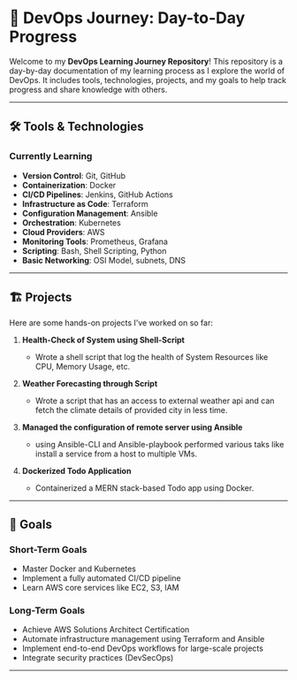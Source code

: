 # 🚀 DevOps Journey: Day-to-Day Progress  

Welcome to my **DevOps Learning Journey Repository**! This repository is a day-by-day documentation of my learning process as I explore the world of DevOps. It includes tools, technologies, projects, and my goals to help track progress and share knowledge with others.

---

## 🛠️ Tools & Technologies  

### **Currently Learning**  
- **Version Control**: Git, GitHub  
- **Containerization**: Docker  
- **CI/CD Pipelines**: Jenkins, GitHub Actions  
- **Infrastructure as Code**: Terraform  
- **Configuration Management**: Ansible  
- **Orchestration**: Kubernetes  
- **Cloud Providers**: AWS  
- **Monitoring Tools**: Prometheus, Grafana  
- **Scripting**: Bash, Shell Scripting, Python
- **Basic Networking**: OSI Model, subnets, DNS

---

## 🏗️ Projects  

Here are some hands-on projects I’ve worked on so far:

1. **Health-Check of System using Shell-Script**  
   - Wrote a shell script that log the health of System Resources like CPU, Memory Usage, etc.

2. **Weather Forecasting through Script**
   - Wrote a script that has an access to external weather api and can fetch the climate details of provided city in less time.

3. **Managed the configuration of remote server using Ansible**
   - using Ansible-CLI and Ansible-playbook performed various taks like install a service from a host to multiple VMs.
     
4. **Dockerized Todo Application**  
   - Containerized a MERN stack-based Todo app using Docker.

---

## 🎯 Goals  

### **Short-Term Goals**  
- Master Docker and Kubernetes  
- Implement a fully automated CI/CD pipeline  
- Learn AWS core services like EC2, S3, IAM  

### **Long-Term Goals**  
- Achieve AWS Solutions Architect Certification  
- Automate infrastructure management using Terraform and Ansible  
- Implement end-to-end DevOps workflows for large-scale projects  
- Integrate security practices (DevSecOps)  

---
